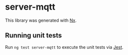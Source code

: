 # server-mqtt

This library was generated with [Nx](https://nx.dev).

## Running unit tests

Run `ng test server-mqtt` to execute the unit tests via [Jest](https://jestjs.io).
